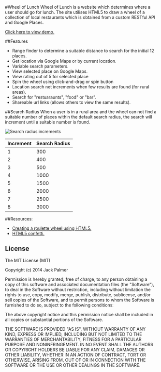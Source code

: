 #Wheel of Lunch
Wheel of Lunch is a website which determines where a user should go for lunch. The site utilises HTML5 to draw a wheel of a collection of local restaurants which is obtained from a custom RESTful API and Google Places.

[Click here to view demo.](http://UsainBloot.github.io/wheel-of-lunch)

##Features

* Range finder to determine a suitable distance to search for the initial 12 places.
* Get location via Google Maps or by current location.
* Variable search parameters.
* View selected place on Google Maps.
* View rating out of 5 for selected place
* Spin the wheel using click-and-drag or spin button
* Location search net increments when few results are found (for rural areas).
* Search for "restuaraunts", "food" or "bar".
* Shareable url links (allows others to view the same results).

##Search Radius
When a user is in a rural area and the wheel can not find a suitable number of places within the default search radius, the search will increment until a suitable number is found.

![Search radius increments](http://i.imgur.com/8YYuZlg.png "Search radius increments")

Increment | Search Radius 
--- | ---
1 | 300
2 | 400
3 | 500
4 | 1000
5 | 1500
6 | 2000
7 | 2500
8 | 3000

##Resources:

* [Creating a roulette wheel using HTML5.](http://tech.pro/tutorial/1008/creating-a-roulette-wheel-using-html5-canvas)
* [HTML5 confetti.](http://codepen.io/linrock/pen/Amdhr)

## License

The MIT License (MIT)

Copyright (c) 2014 Jack Palmer

Permission is hereby granted, free of charge, to any person obtaining a copy
of this software and associated documentation files (the "Software"), to deal
in the Software without restriction, including without limitation the rights
to use, copy, modify, merge, publish, distribute, sublicense, and/or sell
copies of the Software, and to permit persons to whom the Software is
furnished to do so, subject to the following conditions:

The above copyright notice and this permission notice shall be included in all
copies or substantial portions of the Software.

THE SOFTWARE IS PROVIDED "AS IS", WITHOUT WARRANTY OF ANY KIND, EXPRESS OR
IMPLIED, INCLUDING BUT NOT LIMITED TO THE WARRANTIES OF MERCHANTABILITY,
FITNESS FOR A PARTICULAR PURPOSE AND NONINFRINGEMENT. IN NO EVENT SHALL THE
AUTHORS OR COPYRIGHT HOLDERS BE LIABLE FOR ANY CLAIM, DAMAGES OR OTHER
LIABILITY, WHETHER IN AN ACTION OF CONTRACT, TORT OR OTHERWISE, ARISING FROM,
OUT OF OR IN CONNECTION WITH THE SOFTWARE OR THE USE OR OTHER DEALINGS IN THE
SOFTWARE.
